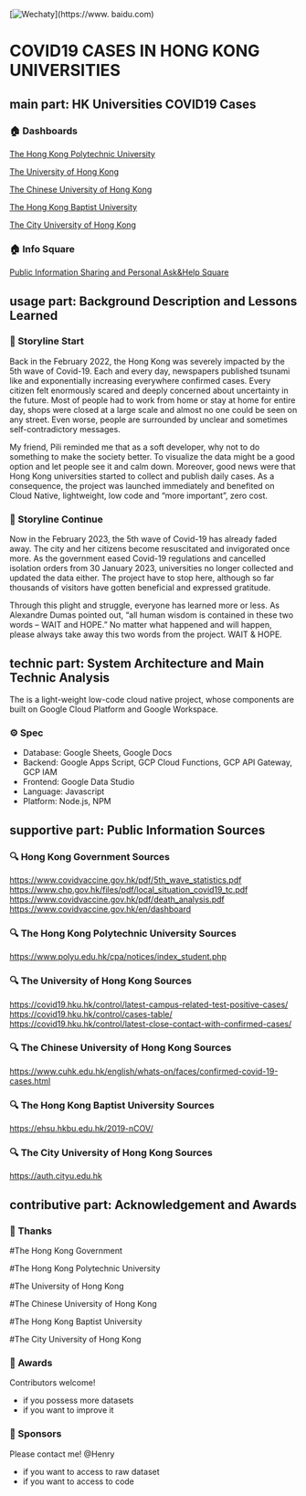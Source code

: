 [![Wechaty](https://wechaty.js.org/img/wechaty-logo.svg)](https://www. baidu.com)

# COVID19 CASES IN HONG KONG UNIVERSITIES
## main part: HK Universities COVID19 Cases 

### 🏠 Dashboards

[The Hong Kong Polytechnic University][l1]

[The University of Hong Kong][l2]

[The Chinese University of Hong Kong][l3]

[The Hong Kong Baptist University][l4]

[The City University of Hong Kong][l5]

### 🏠 Info Square

[Public Information Sharing and Personal Ask&Help Square][l6]


[l1]: https://datastudio.google.com/reporting/6f62f56f-fd34-4e7b-9ce3-8991fd35ae5e/page/IVVmC
[l2]: https://datastudio.google.com/reporting/19380e90-a92c-4e22-bbdf-2b4a56b2630a/page/5jWmC
[l3]: https://datastudio.google.com/reporting/fb0280da-c5c8-4b46-bd29-c80978179536/page/6YXmC
[l4]: https://datastudio.google.com/reporting/7ad2ae5c-b543-4d8e-94df-f5dd0419b147
[l5]: https://datastudio.google.com/reporting/b30e540b-3ef6-430c-9abf-94c89c621ade/page/ThbnC
[l6]: https://docs.google.com/document/d/15zdVq6KPEByHO-xtv6hJh-HQz80t6mUyZ5LMeHjtWOU/edit#heading=h.tv3qxy36yxj8


## usage part: Background Description and Lessons Learned

### 🔔 Storyline Start

Back in the February 2022, the Hong Kong was severely impacted by the 5th wave of Covid-19. Each and every day, newspapers published tsunami like and exponentially increasing everywhere confirmed cases. Every citizen felt enormously scared and deeply concerned about uncertainty in the future. Most of people had to work from home or stay at home for entire day, shops were closed at a large scale and almost no one could be seen on any street. Even worse, people are surrounded by unclear and sometimes self-contradictory messages. 

My friend, Pili reminded me that as a soft developer, why not to do something to make the society better. To visualize the data might be a good option and let people see it and calm down. Moreover, good news were that Hong Kong universities started to collect and publish daily cases. As a consequence, the project was launched immediately and benefited on Cloud Native, lightweight, low code and “more important”, zero cost. 

### 🔔 Storyline Continue

Now in the February 2023, the 5th wave of Covid-19 has already faded away. The city and her citizens become resuscitated and invigorated once more. As the government eased Covid-19 regulations and cancelled isolation orders from 30 January 2023, universities no longer collected and updated the data either. The project have to stop here, although so far thousands of visitors have gotten beneficial and expressed gratitude. 

Through this plight and struggle, everyone has learned more or less. As Alexandre Dumas pointed out, “all human wisdom is contained in these two words – WAIT and HOPE.” No matter what happened and will happen, please always take away this two words from the project. WAIT & HOPE.


## technic part: System Architecture and Main Technic Analysis

The is a light-weight low-code cloud native project, whose components are built on Google Cloud Platform and Google Workspace.

### ⚙️ Spec

- Database: Google Sheets, Google Docs 
- Backend: Google Apps Script, GCP Cloud Functions, GCP API Gateway, GCP IAM
- Frontend: Google Data Studio
- Language: Javascript
- Platform: Node.js, NPM


## supportive part: Public Information Sources
### 🔍 Hong Kong Government Sources
https://www.covidvaccine.gov.hk/pdf/5th_wave_statistics.pdf
https://www.chp.gov.hk/files/pdf/local_situation_covid19_tc.pdf
https://www.covidvaccine.gov.hk/pdf/death_analysis.pdf
https://www.covidvaccine.gov.hk/en/dashboard

### 🔍 The Hong Kong Polytechnic University Sources
https://www.polyu.edu.hk/cpa/notices/index_student.php

### 🔍 The University of Hong Kong Sources
https://covid19.hku.hk/control/latest-campus-related-test-positive-cases/
https://covid19.hku.hk/control/cases-table/
https://covid19.hku.hk/control/latest-close-contact-with-confirmed-cases/

### 🔍 The Chinese University of Hong Kong Sources
https://www.cuhk.edu.hk/english/whats-on/faces/confirmed-covid-19-cases.html

### 🔍 The Hong Kong Baptist University Sources
https://ehsu.hkbu.edu.hk/2019-nCOV/

### 🔍 The City University of Hong Kong Sources
https://auth.cityu.edu.hk


## contributive part: Acknowledgement and Awards
### 🎉 Thanks 
#The Hong Kong Government

#The Hong Kong Polytechnic University

#The University of Hong Kong

#The Chinese University of Hong Kong

#The Hong Kong Baptist University

#The City University of Hong Kong

### 🎉 Awards
Contributors welcome!
- if you possess more datasets
- if you want to improve it

### 🎉 Sponsors
Please contact me! @Henry
- if you want to access to raw dataset
- if you want to access to code

